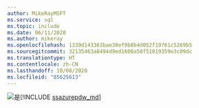 ```yaml
---
author: MikeRayMSFT
ms.service: sql
ms.topic: include
ms.date: 06/11/2020
ms.author: mikeray
ms.openlocfilehash: 1339d143363bae38ef9b8b4d052f19761c5269b5
ms.sourcegitcommit: 32135463a8494d9ed1600a58f51819359e3c09dc
ms.translationtype: HT
ms.contentlocale: zh-CN
ms.lasthandoff: 10/08/2020
ms.locfileid: "85625613"
---
```

<Token>![是](../media/yes-icon.png)[!INCLUDE [ssazurepdw_md](../ssazurepdw_md.md)]</Token>

